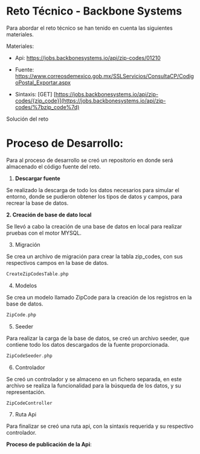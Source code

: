 # Reto Técnico  -  Backbone Systems

Para abordar el reto técnico se han tenido en cuenta las siguientes materiales.

Materiales:

- Api:  <https://jobs.backbonesystems.io/api/zip-codes/01210> 

- Fuente: <https://www.correosdemexico.gob.mx/SSLServicios/ConsultaCP/CodigoPostal_Exportar.aspx> 

- Sintaxis: [GET] [https://jobs.backbonesystems.io/api/zip-codes/{zip_code}](https://jobs.backbonesystems.io/api/zip-codes/%7bzip_code%7d)

Solución del reto 

# **Proceso de Desarrollo**:

Para al proceso de desarrollo se creó un repositorio en donde será almacenado el código fuente del reto.

1. **Descargar fuente**

Se realizado la descarga de todo los datos necesarios para simular el entorno, donde se pudieron obtener los tipos de datos y campos, para recrear la base de datos.

**2. Creación de base de dato local**

Se llevó a  cabo la creación de una base de datos en local para realizar pruebas con el motor MYSQL.

3. Migración

Se crea un archivo de migración para crear la tabla zip\_codes, con sus respectivos campos en la base de datos.
```php
CreateZipCodesTable.php
```

4. Modelos

Se crea un modelo llamado ZipCode para la creación de los registros en la base de datos.
```php
ZipCode.php
```

5. Seeder

Para realizar la carga de la base de datos, se creó un archivo seeder, que contiene  todo los datos descargados de la fuente proporcionada.
```php
ZipCodeSeeder.php
```

6. Controlador 

Se creó un controlador y se almaceno en un fichero separada, en este archivo se realiza  la funcionalidad para  la búsqueda de los datos, y su representación.
```php
ZipCodeController
```
7. Ruta Api

Para finalizar se creó una ruta api, con la sintaxis requerida y su respectivo controlador.

**Proceso de publicación de la Api**:
